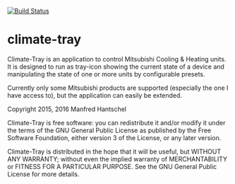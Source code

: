 [![Build Status](https://travis-ci.org/thred/climate-tray.svg)](https://travis-ci.org/thred/climate-tray)

# climate-tray

Climate-Tray is an application to control Mitsubishi Cooling & Heating units.
It is designed to run as tray-icon showing the current state of a device
and manipulating the state of one or more units by configurable presets.

Currently only some Mitsubishi products are supported (especially the 
one I have access to), but the application can easily be extended.

Copyright 2015, 2016 Manfred Hantschel

Climate-Tray is free software: you can redistribute it and/or modify 
it under the terms of the GNU General Public License as published by
the Free Software Foundation, either version 3 of the License, or any
later version.

Climate-Tray is distributed in the hope that it will be useful,	but 
WITHOUT ANY WARRANTY; without even the implied warranty of 
MERCHANTABILITY or FITNESS FOR A PARTICULAR PURPOSE. See the 
GNU General Public License for more details.
